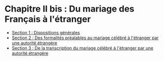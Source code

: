 # Chapitre II bis : Du mariage des Français à l'étranger

- [Section 1 : Dispositions générales](section-1)
- [Section 2 : Des formalités préalables au mariage célébré à l'étranger par une autorité étrangère](section-2)
- [Section 3 : De la transcription du mariage célébré à l'étranger par une autorité étrangère](section-3)
